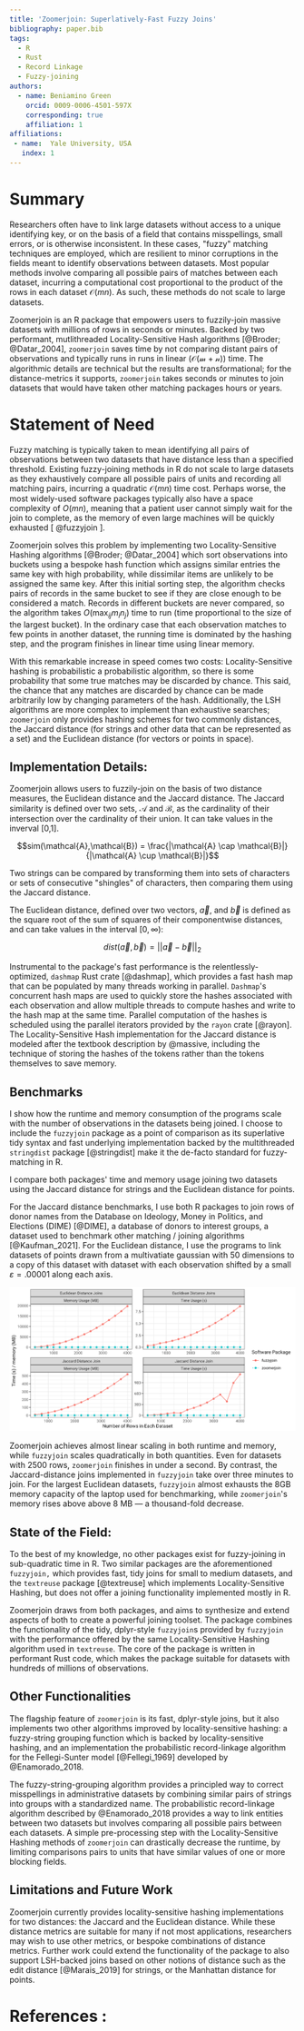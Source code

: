 ```yaml
---
title: 'Zoomerjoin: Superlatively-Fast Fuzzy Joins'
bibliography: paper.bib
tags:
  - R
  - Rust
  - Record Linkage
  - Fuzzy-joining
authors:
  - name: Beniamino Green
    orcid: 0009-0006-4501-597X
    corresponding: true
    affiliation: 1
affiliations:
 - name:  Yale University, USA
   index: 1
---
```


# Summary

Researchers often have to link large datasets without access to a unique
identifying key, or on the basis of a field that contains misspellings, small
errors, or is otherwise inconsistent. In these cases, "fuzzy" matching
techniques are employed, which are resilient to minor corruptions in the fields
meant to identify observations between datasets. Most popular methods
involve comparing all possible pairs of matches between each dataset, incurring
a computational cost proportional to the product of the rows in each dataset
$\mathcal{O}(mn)$. As such, these methods do not scale to large datasets.

Zoomerjoin is an R package that empowers users to fuzzily-join massive datasets
with millions of rows in seconds or minutes. Backed by two performant,
mutlithreaded Locality-Sensitive Hash algorithms [@Broder; @Datar_2004],
`zoomerjoin` saves time by not comparing distant pairs of observations and
typically runs in runs in linear ($\mathcal{O(m+n)}$) time. The
algorithmic details are technical but the results are transformational;
for the distance-metrics it supports, `zoomerjoin` takes seconds or
minutes to join datasets that would have taken other matching packages
hours or years.

# Statement of Need

Fuzzy matching is typically taken to mean identifying all pairs of observations
between two datasets that have distance less than a specified threshold.
Existing fuzzy-joining methods in R do not scale to large datasets as they
exhaustively compare all possible pairs of units and recording all matching
pairs, incurring a quadratic $\mathcal{O}(mn)$ time cost.  Perhaps worse, the
most widely-used software packages typically also have a space complexity of
$O(mn)$, meaning that a patient user cannot simply wait for the join to
complete, as the memory of even large machines will be quickly exhausted [
@fuzzyjoin ].

Zoomerjoin solves this problem by implementing two Locality-Sensitive Hashing
algorithms [@Broder; @Datar_2004] which sort observations into buckets using a
bespoke hash function which assigns similar entries the same key with high
probability, while dissimilar items are unlikely to be assigned the same key.
After this initial sorting step, the algorithm checks pairs of records in the
same bucket to see if they are close enough to be considered a match. Records
in different buckets are never compared, so the algorithm takes
$O(\max_{ij}{m_i n_j})$ time to run (time proportional to the size of the
largest bucket). In the ordinary case that each observation matches to
few points in another dataset, the running time is dominated by the hashing
step, and the program finishes in linear time using linear memory.

With this remarkable increase in speed comes two costs: Locality-Sensitive
hashing is probabilistic a probabilistic algorithm, so there is some
probability that some true matches may be discarded by chance. This said, the
chance that any matches are discarded by chance can be made arbitrarily low by
changing parameters of the hash. Additionally, the LSH algorithms are more
complex to implement than exhaustive searches; `zoomerjoin` only provides
hashing schemes for two commonly distances, the Jaccard distance (for strings
and other data that can be represented as a set) and the Euclidean
distance (for vectors or points in space).

## Implementation Details:

Zoomerjoin allows users to fuzzily-join on the basis of two distance measures,
the Euclidean distance and the Jaccard distance. The Jaccard
similarity is defined over two sets, $\mathcal{A}$ and
$\mathcal{B}$, as the cardinality of their intersection over the
cardinality of their union. It can take values in the inverval
[0,1].

$$sim(\mathcal{A},\mathcal{B}) = \frac{|\mathcal{A} \cap \mathcal{B}|}{|\mathcal{A} \cup \mathcal{B}|}$$

Two strings can be compared by transforming them into sets of characters or
sets of consecutive "shingles" of characters, then comparing them using the
Jaccard distance.

The Euclidean distance, defined over two vectors, $\overrightarrow{a}$, and
$\overrightarrow{b}$ is defined as the square root of the sum of squares of
their componentwise distances, and can take values in the interval $[0,
\infty)$:

$$dist(\overrightarrow{a},\overrightarrow{b}) = ||\overrightarrow{a}-\overrightarrow{b}||_2$$

Instrumental to the package's fast performance is the relentlessly-optimized,
 `dashmap` Rust crate [@dashmap], which provides a fast hash map
 that can be populated by many threads working in parallel.
 `Dashmap`'s concurrent hash maps are used to quickly store the
 hashes associated with each observation and allow multiple threads
 to compute hashes and write to the hash map at the same time.
 Parallel computation of the hashes is scheduled using the parallel
 iterators provided by the `rayon` crate [@rayon]. The
 Locality-Sensitive Hash implementation for the Jaccard distance is
 modeled after the textbook description by @massive, including the
 technique of storing the hashes of the tokens rather than the
 tokens themselves to save memory.

## Benchmarks

I show how the runtime and memory consumption of the programs scale with the
number of observations in the datasets being joined. I choose to include the
`fuzzyjoin` package as a point of comparison as its superlative tidy syntax and
fast underlying implementation backed by the multithreaded `stringdist` package
[@stringdist] make it the de-facto standard for fuzzy-matching in R.

I compare both packages' time and memory usage joining two datasets using the
Jaccard distance for strings and the Euclidean distance for points.

For the Jaccard distance benchmarks, I use both R packages to join rows of
donor names from the Database on Ideology, Money in Politics, and Elections
(DIME) [@DIME], a database of donors to interest groups, a dataset used to
benchmark other matching / joining algorithms [@Kaufman_2021]. For the
Euclidean distance, I use the programs to link datasets of points drawn from a
multivatiate gaussian with 50 dimensions to a copy of this dataset with dataset
with each observation shifted by a small $\varepsilon = .00001$ along
each axis.

![Memory Use and Runtime Comparison of Fuzzy-Joining Methods in R](benchmarks.png)

Zoomerjoin achieves almost linear scaling in both runtime and memory, while
`fuzzyjoin` scales quadratically in both quantities. Even for datasets with
2500 rows, `zoomerjoin` finishes in under a second. By contrast, the
Jaccard-distance joins implemented in `fuzzyjoin` take over three minutes to
join. For the largest Euclidean datasets, `fuzzyjoin` almost exhausts the 8GB
memory capacity of the laptop used for benchmarking, while `zoomerjoin`'s
memory rises above above 8 MB — a thousand-fold decrease.

## State of the Field:

To the best of my knowledge, no other packages exist for fuzzy-joining in
sub-quadratic time in R. Two similar packages are the aforementioned
`fuzzyjoin,` which provides fast, tidy joins for small to medium datasets, and
the `textreuse` package [@textreuse] which implements Locality-Sensitive
Hashing, but does not offer a joining functionality implemented mostly in R.

Zoomerjoin draws from both packages, and aims to synthesize and extend aspects
of both to create a powerful joining toolset. The package combines the
functionality of the tidy, dplyr-style `fuzzyjoin`s provided by `fuzzyjoin`
with the performance offered by the same Locality-Sensitive Hashing algorithm
used in `textreuse`. The core of the package is written in performant Rust
code, which makes the package suitable for datasets with hundreds of millions
of observations.

## Other Functionalities

The flagship feature of `zoomerjoin` is its fast, dplyr-style joins, but it
also implements two other algorithms improved by locality-sensitive
hashing: a fuzzy-string grouping function which is backed by locality-sensitive
hashing, and an implementation the probabilistic record-linkage algorithm for
the Fellegi-Sunter model [@Fellegi_1969] developed by @Enamorado_2018.

The fuzzy-string-grouping algorithm provides a principled way to correct
misspellings in administrative datasets by combining similar pairs of strings
into groups with a standardized name.  The probabilistic record-linkage
algorithm described by @Enamorado_2018 provides a way to link entities between
two datasets but involves comparing all possible pairs between each datasets. A
simple pre-processing step with the Locality-Sensitive Hashing methods of
`zoomerjoin` can drastically decrease the runtime, by limiting comparisons
pairs to units that have similar values of one or more blocking fields.

## Limitations and Future Work

Zoomerjoin currently provides locality-sensitive hashing implementations for
two distances: the Jaccard and the Euclidean distance.  While these distance
metrics are suitable for many if not most applications, researchers may wish to
use other metrics, or bespoke combinations of distance metrics. Further work
could extend the functionality of the package to also support LSH-backed joins
based on other notions of distance such as the edit distance [@Marais_2019] for
strings, or the Manhattan distance for points.

# References :

